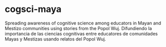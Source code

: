 # cogsci-maya
Spreading awareness of cognitive science among educators in Mayan and Mestizo communities using stories from the Popol Wuj.
Difundiendo la importancia de las ciencias cognitivas entre educatores de comunidades Mayas y Mestizas usando relatos del Popol Wuj.
